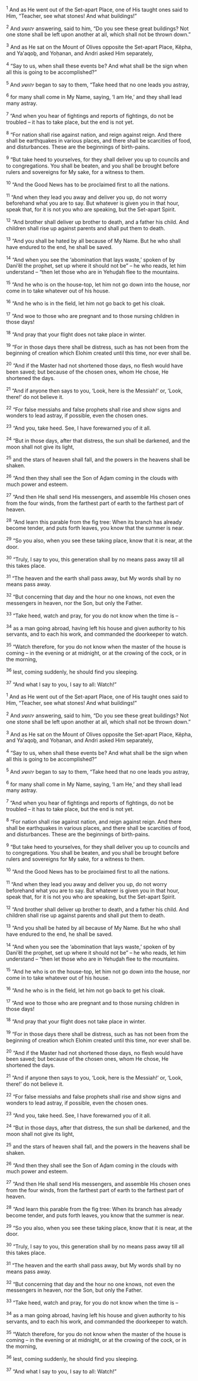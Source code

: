 <sup>1</sup> And as He went out of the Set-apart Place, one of His taught ones said to Him, “Teacher, see what stones! And what buildings!”

<sup>2</sup> And יהושע answering, said to him, “Do you see these great buildings? Not one stone shall be left upon another at all, which shall not be thrown down.”

<sup>3</sup> And as He sat on the Mount of Olives opposite the Set-apart Place, Kĕpha, and Ya‛aqoḇ, and Yoḥanan, and Andri asked Him separately,

<sup>4</sup> “Say to us, when shall these events be? And what shall be the sign when all this is going to be accomplished?”

<sup>5</sup> And יהושע began to say to them, “Take heed that no one leads you astray,

<sup>6</sup> for many shall come in My Name, saying, ‘I am He,’ and they shall lead many astray.

<sup>7</sup> “And when you hear of fightings and reports of fightings, do not be troubled – it has to take place, but the end is not yet.

<sup>8</sup> “For nation shall rise against nation, and reign against reign. And there shall be earthquakes in various places, and there shall be scarcities of food, and disturbances. These are the beginnings of birth-pains.

<sup>9</sup> “But take heed to yourselves, for they shall deliver you up to councils and to congregations. You shall be beaten, and you shall be brought before rulers and sovereigns for My sake, for a witness to them.

<sup>10</sup> “And the Good News has to be proclaimed first to all the nations.

<sup>11</sup> “And when they lead you away and deliver you up, do not worry beforehand what you are to say. But whatever is given you in that hour, speak that, for it is not you who are speaking, but the Set-apart Spirit.

<sup>12</sup> “And brother shall deliver up brother to death, and a father his child. And children shall rise up against parents and shall put them to death.

<sup>13</sup> “And you shall be hated by all because of My Name. But he who shall have endured to the end, he shall be saved.

<sup>14</sup> “And when you see the ‘abomination that lays waste,’ spoken of by Dani’ĕl the prophet, set up where it should not be” – he who reads, let him understand – “then let those who are in Yehuḏah flee to the mountains.

<sup>15</sup> “And he who is on the house-top, let him not go down into the house, nor come in to take whatever out of his house.

<sup>16</sup> “And he who is in the field, let him not go back to get his cloak.

<sup>17</sup> “And woe to those who are pregnant and to those nursing children in those days!

<sup>18</sup> “And pray that your flight does not take place in winter.

<sup>19</sup> “For in those days there shall be distress, such as has not been from the beginning of creation which Elohim created until this time, nor ever shall be.

<sup>20</sup> “And if the Master had not shortened those days, no flesh would have been saved; but because of the chosen ones, whom He chose, He shortened the days.

<sup>21</sup> “And if anyone then says to you, ‘Look, here is the Messiah!’ or, ‘Look, there!’ do not believe it.

<sup>22</sup> “For false messiahs and false prophets shall rise and show signs and wonders to lead astray, if possible, even the chosen ones.

<sup>23</sup> “And you, take heed. See, I have forewarned you of it all.

<sup>24</sup> “But in those days, after that distress, the sun shall be darkened, and the moon shall not give its light,

<sup>25</sup> and the stars of heaven shall fall, and the powers in the heavens shall be shaken.

<sup>26</sup> “And then they shall see the Son of Aḏam coming in the clouds with much power and esteem.

<sup>27</sup> “And then He shall send His messengers, and assemble His chosen ones from the four winds, from the farthest part of earth to the farthest part of heaven.

<sup>28</sup> “And learn this parable from the fig tree: When its branch has already become tender, and puts forth leaves, you know that the summer is near.

<sup>29</sup> “So you also, when you see these taking place, know that it is near, at the door.

<sup>30</sup> “Truly, I say to you, this generation shall by no means pass away till all this takes place.

<sup>31</sup> “The heaven and the earth shall pass away, but My words shall by no means pass away.

<sup>32</sup> “But concerning that day and the hour no one knows, not even the messengers in heaven, nor the Son, but only the Father.

<sup>33</sup> “Take heed, watch and pray, for you do not know when the time is –

<sup>34</sup> as a man going abroad, having left his house and given authority to his servants, and to each his work, and commanded the doorkeeper to watch.

<sup>35</sup> “Watch therefore, for you do not know when the master of the house is coming – in the evening or at midnight, or at the crowing of the cock, or in the morning,

<sup>36</sup> lest, coming suddenly, he should find you sleeping.

<sup>37</sup> “And what I say to you, I say to all: Watch!”

<sup>1</sup> And as He went out of the Set-apart Place, one of His taught ones said to Him, “Teacher, see what stones! And what buildings!”

<sup>2</sup> And יהושע answering, said to him, “Do you see these great buildings? Not one stone shall be left upon another at all, which shall not be thrown down.”

<sup>3</sup> And as He sat on the Mount of Olives opposite the Set-apart Place, Kĕpha, and Ya‛aqoḇ, and Yoḥanan, and Andri asked Him separately,

<sup>4</sup> “Say to us, when shall these events be? And what shall be the sign when all this is going to be accomplished?”

<sup>5</sup> And יהושע began to say to them, “Take heed that no one leads you astray,

<sup>6</sup> for many shall come in My Name, saying, ‘I am He,’ and they shall lead many astray.

<sup>7</sup> “And when you hear of fightings and reports of fightings, do not be troubled – it has to take place, but the end is not yet.

<sup>8</sup> “For nation shall rise against nation, and reign against reign. And there shall be earthquakes in various places, and there shall be scarcities of food, and disturbances. These are the beginnings of birth-pains.

<sup>9</sup> “But take heed to yourselves, for they shall deliver you up to councils and to congregations. You shall be beaten, and you shall be brought before rulers and sovereigns for My sake, for a witness to them.

<sup>10</sup> “And the Good News has to be proclaimed first to all the nations.

<sup>11</sup> “And when they lead you away and deliver you up, do not worry beforehand what you are to say. But whatever is given you in that hour, speak that, for it is not you who are speaking, but the Set-apart Spirit.

<sup>12</sup> “And brother shall deliver up brother to death, and a father his child. And children shall rise up against parents and shall put them to death.

<sup>13</sup> “And you shall be hated by all because of My Name. But he who shall have endured to the end, he shall be saved.

<sup>14</sup> “And when you see the ‘abomination that lays waste,’ spoken of by Dani’ĕl the prophet, set up where it should not be” – he who reads, let him understand – “then let those who are in Yehuḏah flee to the mountains.

<sup>15</sup> “And he who is on the house-top, let him not go down into the house, nor come in to take whatever out of his house.

<sup>16</sup> “And he who is in the field, let him not go back to get his cloak.

<sup>17</sup> “And woe to those who are pregnant and to those nursing children in those days!

<sup>18</sup> “And pray that your flight does not take place in winter.

<sup>19</sup> “For in those days there shall be distress, such as has not been from the beginning of creation which Elohim created until this time, nor ever shall be.

<sup>20</sup> “And if the Master had not shortened those days, no flesh would have been saved; but because of the chosen ones, whom He chose, He shortened the days.

<sup>21</sup> “And if anyone then says to you, ‘Look, here is the Messiah!’ or, ‘Look, there!’ do not believe it.

<sup>22</sup> “For false messiahs and false prophets shall rise and show signs and wonders to lead astray, if possible, even the chosen ones.

<sup>23</sup> “And you, take heed. See, I have forewarned you of it all.

<sup>24</sup> “But in those days, after that distress, the sun shall be darkened, and the moon shall not give its light,

<sup>25</sup> and the stars of heaven shall fall, and the powers in the heavens shall be shaken.

<sup>26</sup> “And then they shall see the Son of Aḏam coming in the clouds with much power and esteem.

<sup>27</sup> “And then He shall send His messengers, and assemble His chosen ones from the four winds, from the farthest part of earth to the farthest part of heaven.

<sup>28</sup> “And learn this parable from the fig tree: When its branch has already become tender, and puts forth leaves, you know that the summer is near.

<sup>29</sup> “So you also, when you see these taking place, know that it is near, at the door.

<sup>30</sup> “Truly, I say to you, this generation shall by no means pass away till all this takes place.

<sup>31</sup> “The heaven and the earth shall pass away, but My words shall by no means pass away.

<sup>32</sup> “But concerning that day and the hour no one knows, not even the messengers in heaven, nor the Son, but only the Father.

<sup>33</sup> “Take heed, watch and pray, for you do not know when the time is –

<sup>34</sup> as a man going abroad, having left his house and given authority to his servants, and to each his work, and commanded the doorkeeper to watch.

<sup>35</sup> “Watch therefore, for you do not know when the master of the house is coming – in the evening or at midnight, or at the crowing of the cock, or in the morning,

<sup>36</sup> lest, coming suddenly, he should find you sleeping.

<sup>37</sup> “And what I say to you, I say to all: Watch!”

